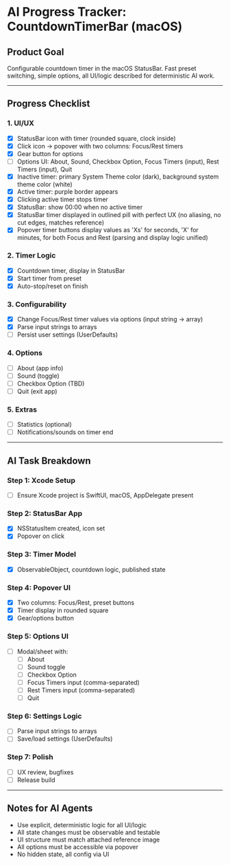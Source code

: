 # AI Progress Tracker: CountdownTimerBar (macOS)

## Product Goal

Configurable countdown timer in the macOS StatusBar. Fast preset switching, simple options, all UI/logic described for deterministic AI work.

---

## Progress Checklist

### 1. UI/UX

- [x] StatusBar icon with timer (rounded square, clock inside)
- [x] Click icon → popover with two columns: Focus/Rest timers
- [x] Gear button for options
- [ ] Options UI: About, Sound, Checkbox Option, Focus Timers (input), Rest Timers (input), Quit
- [x] Inactive timer: primary System Theme color (dark), background system theme color (white)
- [x] Active timer: purple border appears
- [x] Clicking active timer stops timer
- [x] StatusBar: show 00:00 when no active timer
- [x] StatusBar timer displayed in outlined pill with perfect UX (no aliasing, no cut edges, matches reference)
- [x] Popover timer buttons display values as 'Xs' for seconds, 'X' for minutes, for both Focus and Rest (parsing and display logic unified)

### 2. Timer Logic

- [x] Countdown timer, display in StatusBar
- [x] Start timer from preset
- [x] Auto-stop/reset on finish

### 3. Configurability

- [x] Change Focus/Rest timer values via options (input string → array)
- [x] Parse input strings to arrays
- [ ] Persist user settings (UserDefaults)

### 4. Options

- [ ] About (app info)
- [ ] Sound (toggle)
- [ ] Checkbox Option (TBD)
- [ ] Quit (exit app)

### 5. Extras

- [ ] Statistics (optional)
- [ ] Notifications/sounds on timer end

---

## AI Task Breakdown

### Step 1: Xcode Setup

- [ ] Ensure Xcode project is SwiftUI, macOS, AppDelegate present

### Step 2: StatusBar App

- [x] NSStatusItem created, icon set
- [x] Popover on click

### Step 3: Timer Model

- [x] ObservableObject, countdown logic, published state

### Step 4: Popover UI

- [x] Two columns: Focus/Rest, preset buttons
- [x] Timer display in rounded square
- [x] Gear/options button

### Step 5: Options UI

- [ ] Modal/sheet with:
  - [ ] About
  - [ ] Sound toggle
  - [ ] Checkbox Option
  - [ ] Focus Timers input (comma-separated)
  - [ ] Rest Timers input (comma-separated)
  - [ ] Quit

### Step 6: Settings Logic

- [ ] Parse input strings to arrays
- [ ] Save/load settings (UserDefaults)

### Step 7: Polish

- [ ] UX review, bugfixes
- [ ] Release build

---

## Notes for AI Agents

- Use explicit, deterministic logic for all UI/logic
- All state changes must be observable and testable
- UI structure must match attached reference image
- All options must be accessible via popover
- No hidden state, all config via UI
